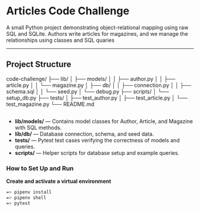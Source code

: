 # Articles Code Challenge

A small Python project demonstrating object-relational mapping using raw SQL and SQLite. Authors write articles for magazines, and we manage the relationships using classes and SQL quaries

---

## Project Structure

code-challenge/
├── lib/
│ ├── models/
│ │ ├── author.py
│ │ ├── article.py
│ │ └── magazine.py
│ ├── db/
│ │ ├── connection.py
│ │ ├── schema.sql
│ │ └── seed.py
│ └── debug.py
├── scripts/
│ └── setup_db.py
├── tests/
│ ├── test_author.py
│ ├── test_article.py
│ └── test_magazine.py
└── README.md


## 
- **lib/models/** — Contains model classes for Author, Article, and Magazine with SQL methods.
- **lib/db/** — Database connection, schema, and seed data.
- **tests/** — Pytest test cases verifying the correctness of models and queries.
- **scripts/** — Helper scripts for database setup and example queries.

### How to Set Up and Run

 **Create and activate a virtual environment**

```bash
=> pipenv install
=> pipenv shell
=> pytest


